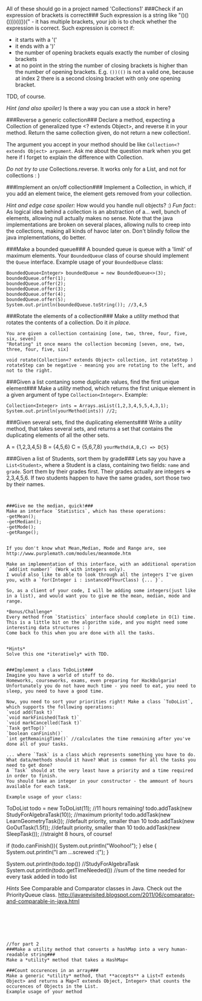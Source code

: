 All of these should go in a project named 'Collections1'
###Check if an expression of brackets is correct###
Such expression is a string like "()()())))((())(" - it has multiple brackets, your job is to check whether the expression is correct.
Such expression is correct if:
- it starts with a '('
- it ends with a ')'
- the number of opening brackets equals exactly the number of closing brackets
- at no point in the string the number of closing brackets is higher than the number of opening brackets. E.g. `())(()` is not a valid one, because at index 2 there is a second closing bracket with only one opening bracket. 

TDD, of course.

*Hint (and also spoiler)* 
Is there a way you can use a *stack* in here?
 
###Reverse a generic collection###
Declare a method, expecting a Collection of generalized type <? extends Object>, and reverse it in your method. Return the same collection given, do not return a new collection!.

The argument you accept in your method should be like `Collection<? extends Object> argument`. Ask me about the question mark when you get here if I forget to explain the difference with Collection<Object>.

*Do not try to use* Collections.reverse. It works only for a List, and not for collections : )


###Implement an on/off collection###
Implement a Collection, in which, if you add an element twice, the element gets removed from your collection.

*Hint and edge case spoiler:* How would you handle null objects? :)
*Fun fact:*: As logical idea behind a collection is an abstraction of a... well, bunch of elements, allowing null actually makes no sense. 
Note that the java implementations are broken on several places, allowing nulls to creep into the collections, making all kinds of havoc later on. Don't blindly follow the java implementations, do better.
 

###Make a bounded queue###
A bounded queue is queue with a 'limit' of maximum elements.
Your `BoundedQueue` class of course should implement the `Queue` interface. 
Example usage of your `BoundedQueue` class:
```
BoundedQueue<Integer> boundedQueue = new BoundedQueue<>(3);
boundedQueue.offer(1);
boundedQueue.offer(2);
boundedQueue.offer(3);
boundedQueue.offer(4);
boundedQueue.offer(5);
System.out.println(boundedQueue.toString()); //3,4,5
```

###Rotate the elements of a collection###
Make a *utility* method that rotates the contents of a collection. Do it *in place*.
```
You are given a collection containing [one, two, three, four, five, six, seven]
"Rotating" it once means the collection becoming [seven, one, two, three, four, five, six]

void rotate(Collection<? extends Object> collection, int rotateStep )
rotateStep can be negative - meaning you are rotating to the left, and not to the right.
```
 

###Given a list contaning some duplicate values, find the first unique element###
Make a *utility* method, which returns the first unique element in a given argument of type `Collection<Integer>`.
Example:
```
Collection<Integer> ints = Arrays.asList(1,2,3,4,5,5,4,3,1);
System.out.println(yourMethod(ints)) //2;
```


###Given several sets, find the duplicating elements###
Write a *utility* method, that takes several sets, and returns a set that contains the duplicating elements of all the other sets.

A = {1,2,3,4,5}
B = {4,5,6}
C = {5,6,7,8}
`yourMethd(A,B,C) => D{5}`

###Given a list of Students, sort them by grade###
Lets say you have a `List<Student>`, where a Student is a class, containing two fields: `name` and `grade`.
Sort them by their grades first. Their grades actually are integers => 2,3,4,5,6. If two students happen to have the same grades, sort those two by their names.

```


###Give me the median, quick!###
Make an interface `Statistics`, which has these operations:
-getMean();
-getMedian();
-getMode();
-getRange();


If you don't know what Mean,Median, Mode and Range are, see http://www.purplemath.com/modules/meanmode.htm

Make an implementation of this interface, with an additional operation `add(int number)` (Work with integers only).
I would also like to able to look through all the integers I've given you, with a `for(Integer i : isntanceOfYourClass) {... }`.

So, as a client of your code, I will be adding some integers(just like in a list), and would want you to give me the mean, median, mode and range.

*Bonus/Challenge*  
Every method from `Statistics` interface should complete in O(1) time.   
This is a little bit on the algorithm side, and you might need some interesting data structures : )
Come back to this when you are done with all the tasks.


*Hints*  
Solve this one *iteratively* with TDD.


###Implement a class ToDoList###
Imagine you have a world of stuff to do.   
Homeworks, courseworks, exams, even preparing for HackBulgaria!  
Unfortunately you do not have much time - you need to eat, you need to sleep, you need to have a good time.  

Now, you need to sort your priorities right! Make a class `ToDoList`, which supports the following operations:
`void add(Task t)`
`void markFinished(Task t)`
`void markCancelled(Task t)`
`Task getTop()`
`boolean canFinish()`
`int getRemainigTime()` //calculates the time remaining after you've done all of your tasks.

... where `Task` is a class which represents something you have to do. What data/methods should it have? What is common for all the tasks you need to get done? 
A `Task` should at the very least have a priority and a time required in order to finish.
You should take an integer in your constructor - the ammount of hours available for each task.
 
Example usage of your class:
```
ToDoList todo = new ToDoList(11); //11 hours remaining!
todo.addTask(new StudyForAlgebraTask(10)); //maximum priority!
todo.addTask(new LearnGeometryTask()); //default priority, smaller than 10
todo.addTask(new GoOutTask(1.5f));  //default priority, smaller than 10
todo.addTask(new SleepTask()); //straight 8 hours, of course!

if (todo.canFinish()){
    System.out.println("Woohoo!");
} else {
    System.out.println("I am ...screwed :(");
}

System.out.println(todo.top()) //StudyForAlgebraTask
System.out.println(todo.getTimeNeeded()) //sum of the time needed for every task added in todo list

*Hints*
See Comparable and Comparator classes in Java. Check out the PriorityQueue class.
http://javarevisited.blogspot.com/2011/06/comparator-and-comparable-in-java.html

```






//for part 2
###Make a utility method that converts a hashMap into a very human-readable string###
Make a *utility* method that takes a HashMap<

###Count occurences in an array###
Make a generic *utility* method, that **accepts** a List<T extends Object> and returns a Map<T extends Object, Integer> that counts the occurences of Objects in the List.  
Example usage of your method  

